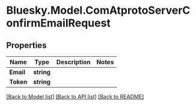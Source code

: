 # Bluesky.Model.ComAtprotoServerConfirmEmailRequest

## Properties

Name | Type | Description | Notes
------------ | ------------- | ------------- | -------------
**Email** | **string** |  | 
**Token** | **string** |  | 

[[Back to Model list]](../README.md#documentation-for-models) [[Back to API list]](../README.md#documentation-for-api-endpoints) [[Back to README]](../README.md)

